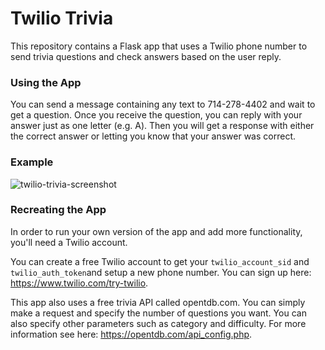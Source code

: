 # Twilio Trivia

This repository contains a Flask app that uses a Twilio phone number to send trivia questions and check answers based on the user reply.


### Using the App
You can send a message containing any text to 714-278-4402 and wait to get a question. Once you receive the question, you can reply with your answer just as one letter (e.g. A). Then you will get a response with either the correct answer or letting you know that your answer was correct.

### Example

![twilio-trivia-screenshot](https://user-images.githubusercontent.com/28850719/34463702-58c23b2c-ee19-11e7-8c80-413cbb01226e.png)

### Recreating the App
In order to run your own version of the app and add more functionality, you'll need a Twilio account.

You can create a free Twilio account to get your `twilio_account_sid` and `twilio_auth_token`and setup a new phone number. You can sign up here: https://www.twilio.com/try-twilio.

This app also uses a free trivia API called opentdb.com. You can simply make a request and specify the number of questions you want. You can also specify other parameters such as category and difficulty. For more information see here: https://opentdb.com/api_config.php.

